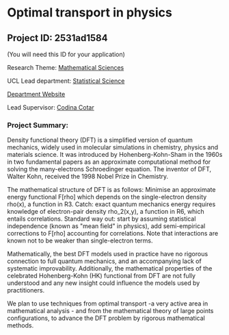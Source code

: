 # Optimal transport in physics

## Project ID: **2531ad1584**
(You will need this ID for your application)

Research Theme: [Mathematical Sciences](../themes/mathematical-sciences.md)

UCL Lead department: [Statistical Science](../departments/statistical-science.md)

[Department Website](https://www.ucl.ac.uk/statistics)

Lead Supervisor: [Codina Cotar](https://profiles.ucl.ac.uk/36685)

### Project Summary:

Density functional theory (DFT) is a simplified version of quantum mechanics, widely used in molecular simulations in chemistry, physics and materials science. It was introduced by Hohenberg-Kohn-Sham in the 1960s in two fundamental papers as an approximate computational method for solving the many-electrons Schroedinger equation. The inventor of DFT, Walter Kohn, received the 1998 Nobel Prize in Chemistry.

The mathematical structure of DFT is as follows: Minimise an approximate energy functional F[rho] which depends on the single-electron density rho(x), a function in R3. Catch: exact quantum mechanics energy requires knowledge of electron-pair density rho_2(x,y), a function in R6, which entails correlations. Standard way out: start by assuming statistical independence (known as "mean field" in physics), add semi-empirical corrections to F[rho] accounting for correlations. Note that interactions are known not to be weaker than single-electron terms.

Mathematically, the best DFT models used in practice have no rigorous connection to full quantum mechanics, and an accompanying lack of systematic improvability. Additionally, the mathematical properties of the celebrated Hohenberg-Kohn (HK) functional from DFT are not fully understood and any new insight could influence the models used by practitioners.

We plan to use techniques from optimal transport -a very
active area in mathematical analysis - and from the mathematical theory of large points configurations, to advance the DFT problem by rigorous mathematical methods.
